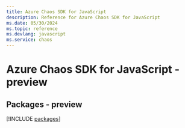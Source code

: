 ```yaml
---
title: Azure Chaos SDK for JavaScript
description: Reference for Azure Chaos SDK for JavaScript
ms.date: 05/30/2024
ms.topic: reference
ms.devlang: javascript
ms.service: chaos
---
```

# Azure Chaos SDK for JavaScript - preview
## Packages - preview
[!INCLUDE [packages](chaos-index.md)]